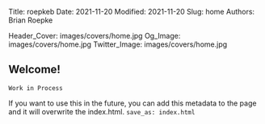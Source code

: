 Title: roepkeb
Date: 2021-11-20
Modified: 2021-11-20
Slug: home
Authors: Brian Roepke

Header_Cover: images/covers/home.jpg
Og_Image: images/covers/home.jpg
Twitter_Image: images/covers/home.jpg

## Welcome!

`Work in Process`

If you want to use this in the future, you can add this metadata to the page and it will overwrite the index.html.
`save_as: index.html`